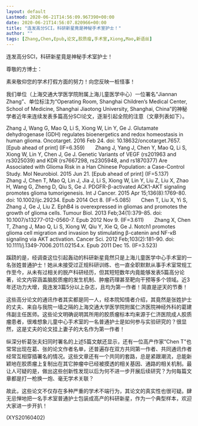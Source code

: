 ```yaml
---
layout: default
Lastmod: 2020-06-21T14:56:09.967390+00:00
date: 2020-06-21T14:56:07.820966+00:00
title: "连发高分SCI，科研新星竟是神秘手术室护士！"
author: ""
tags: [Zhang,Chen,Epub,论文,胶质瘤,手术室,Xiong,Mao,新语丝]
---
```


连发高分SCI，科研新星竟是神秘手术室护士！

尊敬的方博士：

素来敬仰您的学术打假方面的努力！向您反映一桩怪事！

我们单位（上海交通大学医学院附属上海儿童医学中心）一位署名“Jiannan Zhang”、单位标注为“Operating Room, Shanghai Children’s Medical Center, School of Medicine, Shanghai Jiaotong University, Shanghai, China”的神秘学者近年来连续发表多篇高分SCI论文，逐渐引起全院的注意（文章列表如下）。

Zhang J, Wang G, Mao Q, Li S, Xiong W, Lin Y, Ge J. Glutamate dehydrogenase (GDH) regulates bioenergetics and redox homeostasis in human glioma. Oncotarget. 2016 Feb 24. doi: 10.18632/oncotarget.7657. [Epub ahead of print]    (IF=6.359)　　Zhang J, Yang J, Chen Y, Mao Q, Li S, Xiong W, Lin Y, Chen J, Ge J. Genetic Variants of VEGF (rs201963 and rs3025039) and KDR (rs7667298, rs2305948, and rs1870377) Are Associated with Glioma Risk in a Han Chinese Population: a Case-Control Study. Mol Neurobiol. 2015 Jun 21. [Epub ahead of print]  (IF=5.137)　　Zhang J, Chen T, Mao Q, Lin J, Jia J, Li S, Xiong W, Lin Y, Liu Z, Liu X, Zhao H, Wang G, Zheng D, Qiu S, Ge J. PDGFR-β-activated ACK1-AKT signaling promotes glioma tumorigenesis. Int J Cancer. 2015 Apr 15;136(8):1769-80. doi: 10.1002/ijc.29234. Epub 2014 Oct 8.  (IF=5.085)　　Chen T, Liu X, Yi S, Zhang J, Ge J, Liu Z. EphB4 is overexpressed in gliomas and promotes the growth of glioma cells. Tumour Biol. 2013 Feb;34(1):379-85. doi: 10.1007/s13277-012-0560-7. Epub 2012 Nov 9.  (IF=3.611)　　Zhang X, Chen T, Zhang J, Mao Q, Li S, Xiong W, Qiu Y, Xie Q, Ge J. Notch1 promotes glioma cell migration and invasion by stimulating β-catenin and NF-κB signaling via AKT activation.  Cancer Sci. 2012 Feb;103(2):181-90. doi: 10.1111/j.1349-7006.2011.02154.x. Epub 2011 Dec 15.  (IF=3.523)

蹊跷的是，经调查这位引起轰动的科研新星竟然只是上海儿童医学中心手术室的一名张姓普通护士！她从未接受过正规科研训练、也一直全职默默从事手术室常规工作至今，从未有过相关的脱产科研经历，但其短短数年内竟能够发表5篇高分论著，论文内容涵盖脑胶质瘤的发生机制、肿瘤药理甚至靶向干预等多个领域。近3年还功力大增，竟连发3篇5分以上杂志，且均为第一作者！简直是逆天的节奏！

这些高分论文的通讯作者其实都是同一人，经本院知情者介绍，其竟然是张姓护士的丈夫、来自与我院一墙之隔的上海交通大学医学院附属仁济医院神经外科的葛建伟副主任医师。这些论文明确说明其所用的胶质瘤标本均来源于仁济医院成人胶质瘤患者，很难想象儿童中心手术室的一名普通护士是如何参与实验研究的？很显然，这是丈夫的论文挂上妻子的大名作为第一作者！

纵深分析葛张夫妇同时署名的上述5篇文献还显示，还有一位高产作家“Chen T"也常常出现在葛、张的论文作者名单，还普遍存在双方共同第一作者、共同通讯作者经常互相穿插署名的情况。这些文章还有一个共同的套路，总是紧跟潮流，总能新颖地在胶质瘤上复制出在其它肿瘤中已经被摸透的相关基因、通路的相关机制。最让人可疑的是，做出这些创新性发现以后为何不进一步开展后续研究？为何每篇文章都是打一枪换一炮、毫无学术关联？

故此，这些论文不仅存在多种严重的学术不端行为，其论文的真实性也很可疑。肆无忌惮地把一名手术室普通护士包装成高产的科研新星，作为一个典型样本，欢迎大家进一步开扒！

(XYS20160402)

